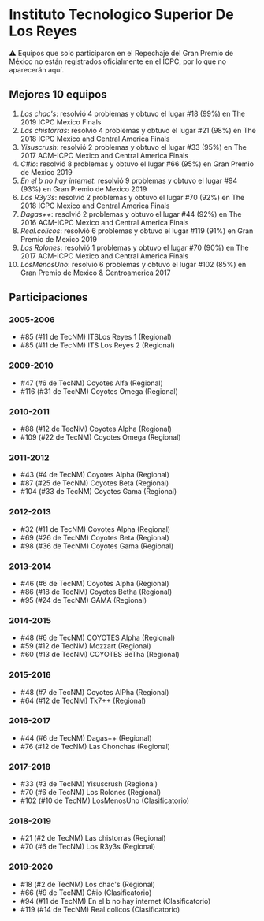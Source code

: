 # Instituto Tecnologico Superior De Los Reyes

:warning: Equipos que solo participaron en el Repechaje del Gran Premio de México no están registrados oficialmente en el ICPC, por lo que no aparecerán aquí.

## Mejores 10 equipos

1. _Los chac's_: resolvió 4 problemas y obtuvo el lugar #18 (99%) en The 2019 ICPC Mexico Finals
1. _Las chistorras_: resolvió 4 problemas y obtuvo el lugar #21 (98%) en The 2018 ICPC Mexico and Central America Finals
1. _Yisuscrush_: resolvió 2 problemas y obtuvo el lugar #33 (95%) en The 2017 ACM-ICPC Mexico and Central America Finals
1. _C#io_: resolvió 8 problemas y obtuvo el lugar #66 (95%) en Gran Premio de Mexico 2019
1. _En el b no hay internet_: resolvió 9 problemas y obtuvo el lugar #94 (93%) en Gran Premio de Mexico 2019
1. _Los R3y3s_: resolvió 2 problemas y obtuvo el lugar #70 (92%) en The 2018 ICPC Mexico and Central America Finals
1. _Dagas++_: resolvió 2 problemas y obtuvo el lugar #44 (92%) en The 2016 ACM-ICPC Mexico and Central America Finals
1. _Real.colicos_: resolvió 6 problemas y obtuvo el lugar #119 (91%) en Gran Premio de Mexico 2019
1. _Los Rolones_: resolvió 1 problemas y obtuvo el lugar #70 (90%) en The 2017 ACM-ICPC Mexico and Central America Finals
1. _LosMenosUno_: resolvió 6 problemas y obtuvo el lugar #102 (85%) en Gran Premio de Mexico & Centroamerica 2017

## Participaciones

### 2005-2006

- #85 (#11 de TecNM) ITSLos Reyes 1 (Regional)
- #85 (#11 de TecNM) ITS Los Reyes 2 (Regional)

### 2009-2010

- #47 (#6 de TecNM) Coyotes Alfa (Regional)
- #116 (#31 de TecNM) Coyotes Omega (Regional)

### 2010-2011

- #88 (#12 de TecNM) Coyotes Alpha (Regional)
- #109 (#22 de TecNM) Coyotes Omega (Regional)

### 2011-2012

- #43 (#4 de TecNM) Coyotes Alpha (Regional)
- #87 (#25 de TecNM) Coyotes Beta (Regional)
- #104 (#33 de TecNM) Coyotes Gama (Regional)

### 2012-2013

- #32 (#11 de TecNM) Coyotes Alpha (Regional)
- #69 (#26 de TecNM) Coyotes Beta (Regional)
- #98 (#36 de TecNM) Coyotes Gama (Regional)

### 2013-2014

- #46 (#6 de TecNM) Coyotes Alpha (Regional)
- #86 (#18 de TecNM) Coyotes Betha (Regional)
- #95 (#24 de TecNM) GAMA (Regional)

### 2014-2015

- #48 (#6 de TecNM) COYOTES Alpha (Regional)
- #59 (#12 de TecNM) Mozzart (Regional)
- #60 (#13 de TecNM) COYOTES BeTha (Regional)

### 2015-2016

- #48 (#7 de TecNM) Coyotes AlPha (Regional)
- #64 (#12 de TecNM) Tk7++ (Regional)

### 2016-2017

- #44 (#6 de TecNM) Dagas++ (Regional)
- #76 (#12 de TecNM) Las Chonchas (Regional)

### 2017-2018

- #33 (#3 de TecNM) Yisuscrush (Regional)
- #70 (#6 de TecNM) Los Rolones (Regional)
- #102 (#10 de TecNM) LosMenosUno (Clasificatorio)

### 2018-2019

- #21 (#2 de TecNM) Las chistorras (Regional)
- #70 (#6 de TecNM) Los R3y3s (Regional)

### 2019-2020

- #18 (#2 de TecNM) Los chac's (Regional)
- #66 (#9 de TecNM) C#io (Clasificatorio)
- #94 (#11 de TecNM) En el b no hay internet (Clasificatorio)
- #119 (#14 de TecNM) Real.colicos (Clasificatorio)



